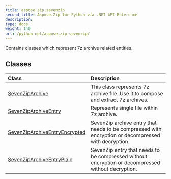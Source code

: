 ```yaml
---
title: aspose.zip.sevenzip
second_title: Aspose.Zip for Python via .NET API Reference
description: 
type: docs
weight: 140
url: /python-net/aspose.zip.sevenzip/
---
```



Contains classes which represent 7z archive related entities.

## Classes
| Class | Description |
| :- | :- |
|[SevenZipArchive](/zip/python-net/aspose.zip.sevenzip/sevenziparchive/)|This class represents 7z archive file. Use it to compose and extract 7z archives.|
|[SevenZipArchiveEntry](/zip/python-net/aspose.zip.sevenzip/sevenziparchiveentry/)|Represents single file within 7z archive.|
|[SevenZipArchiveEntryEncrypted](/zip/python-net/aspose.zip.sevenzip/sevenziparchiveentryencrypted/)|SevenZip archive entry that needs to be compressed with encryption or decompressed with decryption.|
|[SevenZipArchiveEntryPlain](/zip/python-net/aspose.zip.sevenzip/sevenziparchiveentryplain/)|SevenZip entry that needs to be compressed without encryption or decompressed without decryption.|
